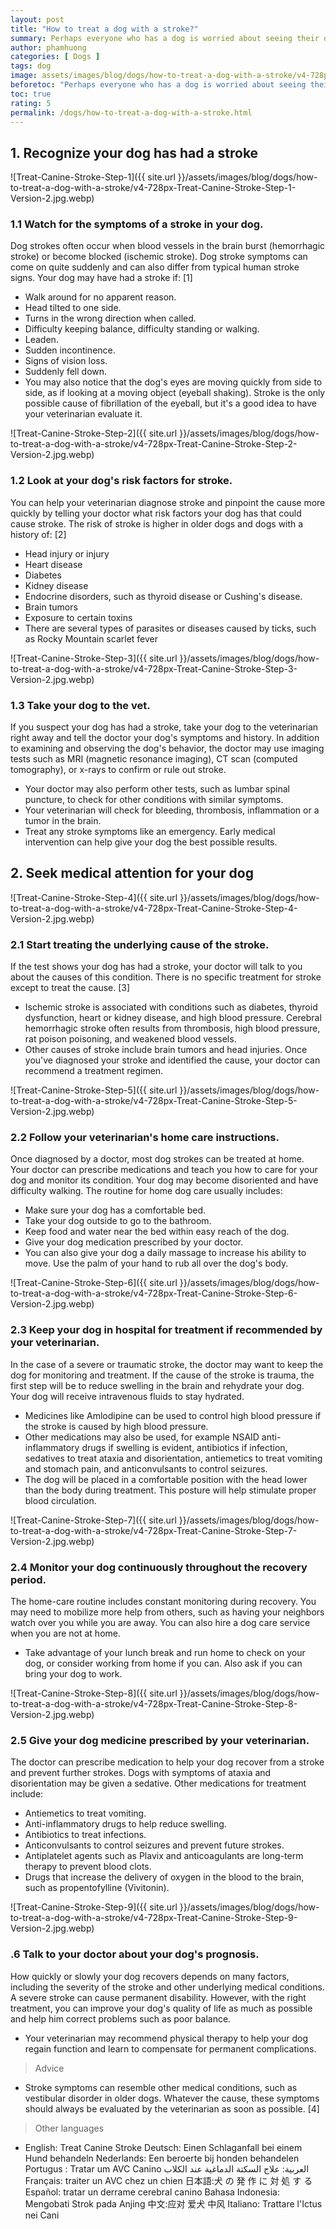 ```yaml
---
layout: post
title: "How to treat a dog with a stroke?"
summary: Perhaps everyone who has a dog is worried about seeing their dog sick or unwell. The signs of a dog stroke can be very frightening, but be aware that it does not usually affect as much as it does in humans. You should learn to recognize the signs of your dog having a stroke so that you can handle it properly if this happens to your dog. If you suspect your dog has had a stroke, seek the help of a veterinarian immediately and carefully follow all the instructions during treatment.
author: phamhuong
categories: [ Dogs ]
tags: dog
image: assets/images/blog/dogs/how-to-treat-a-dog-with-a-stroke/v4-728px-Treat-Canine-Stroke-Step-9-Version-2.jpg.webp
beforetoc: "Perhaps everyone who has a dog is worried about seeing their dog sick or unwell. The signs of a dog stroke can be very frightening, but be aware that it does not usually affect as much as it does in humans. You should learn to recognize the signs of your dog having a stroke so that you can handle it properly if this happens to your dog. If you suspect your dog has had a stroke, seek the help of a veterinarian immediately and carefully follow all the instructions during treatment."
toc: true
rating: 5
permalink: /dogs/how-to-treat-a-dog-with-a-stroke.html
---
```



## 1. Recognize your dog has had a stroke

![Treat-Canine-Stroke-Step-1]({{ site.url }}/assets/images/blog/dogs/how-to-treat-a-dog-with-a-stroke/v4-728px-Treat-Canine-Stroke-Step-1-Version-2.jpg.webp)

### 1.1 Watch for the symptoms of a stroke in your dog. 

Dog strokes often occur when blood vessels in the brain burst (hemorrhagic stroke) or become blocked (ischemic stroke). Dog stroke symptoms can come on quite suddenly and can also differ from typical human stroke signs. Your dog may have had a stroke if: [1]
- Walk around for no apparent reason.
- Head tilted to one side.
- Turns in the wrong direction when called.
- Difficulty keeping balance, difficulty standing or walking.
- Leaden.
- Sudden incontinence.
- Signs of vision loss.
- Suddenly fell down.
- You may also notice that the dog's eyes are moving quickly from side to side, as if looking at a moving object (eyeball shaking). Stroke is the only possible cause of fibrillation of the eyeball, but it's a good idea to have your veterinarian evaluate it.

![Treat-Canine-Stroke-Step-2]({{ site.url }}/assets/images/blog/dogs/how-to-treat-a-dog-with-a-stroke/v4-728px-Treat-Canine-Stroke-Step-2-Version-2.jpg.webp)

### 1.2 Look at your dog's risk factors for stroke. 

You can help your veterinarian diagnose stroke and pinpoint the cause more quickly by telling your doctor what risk factors your dog has that could cause stroke. The risk of stroke is higher in older dogs and dogs with a history of: [2]
- Head injury or injury
- Heart disease
- Diabetes
- Kidney disease
- Endocrine disorders, such as thyroid disease or Cushing's disease.
- Brain tumors
- Exposure to certain toxins
- There are several types of parasites or diseases caused by ticks, such as Rocky Mountain scarlet fever

![Treat-Canine-Stroke-Step-3]({{ site.url }}/assets/images/blog/dogs/how-to-treat-a-dog-with-a-stroke/v4-728px-Treat-Canine-Stroke-Step-3-Version-2.jpg.webp)

### 1.3 Take your dog to the vet. 

If you suspect your dog has had a stroke, take your dog to the veterinarian right away and tell the doctor your dog's symptoms and history. In addition to examining and observing the dog's behavior, the doctor may use imaging tests such as MRI (magnetic resonance imaging), CT scan (computed tomography), or x-rays to confirm or rule out stroke.
- Your doctor may also perform other tests, such as lumbar spinal puncture, to check for other conditions with similar symptoms.
- Your veterinarian will check for bleeding, thrombosis, inflammation or a tumor in the brain.
- Treat any stroke symptoms like an emergency. Early medical intervention can help give your dog the best possible results.

## 2. Seek medical attention for your dog

![Treat-Canine-Stroke-Step-4]({{ site.url }}/assets/images/blog/dogs/how-to-treat-a-dog-with-a-stroke/v4-728px-Treat-Canine-Stroke-Step-4-Version-2.jpg.webp)

### 2.1 Start treating the underlying cause of the stroke. 

If the test shows your dog has had a stroke, your doctor will talk to you about the causes of this condition. There is no specific treatment for stroke except to treat the cause. [3]
- Ischemic stroke is associated with conditions such as diabetes, thyroid dysfunction, heart or kidney disease, and high blood pressure. Cerebral hemorrhagic stroke often results from thrombosis, high blood pressure, rat poison poisoning, and weakened blood vessels.
- Other causes of stroke include brain tumors and head injuries. Once you've diagnosed your stroke and identified the cause, your doctor can recommend a treatment regimen.

![Treat-Canine-Stroke-Step-5]({{ site.url }}/assets/images/blog/dogs/how-to-treat-a-dog-with-a-stroke/v4-728px-Treat-Canine-Stroke-Step-5-Version-2.jpg.webp)

### 2.2 Follow your veterinarian's home care instructions. 

Once diagnosed by a doctor, most dog strokes can be treated at home. Your doctor can prescribe medications and teach you how to care for your dog and monitor its condition. Your dog may become disoriented and have difficulty walking. The routine for home dog care usually includes:
- Make sure your dog has a comfortable bed.
- Take your dog outside to go to the bathroom.
- Keep food and water near the bed within easy reach of the dog.
- Give your dog medication prescribed by your doctor.
- You can also give your dog a daily massage to increase his ability to move. Use the palm of your hand to rub all over the dog's body.

![Treat-Canine-Stroke-Step-6]({{ site.url }}/assets/images/blog/dogs/how-to-treat-a-dog-with-a-stroke/v4-728px-Treat-Canine-Stroke-Step-6-Version-2.jpg.webp)

### 2.3 Keep your dog in hospital for treatment if recommended by your veterinarian. 

In the case of a severe or traumatic stroke, the doctor may want to keep the dog for monitoring and treatment. If the cause of the stroke is trauma, the first step will be to reduce swelling in the brain and rehydrate your dog. Your dog will receive intravenous fluids to stay hydrated.
- Medicines like Amlodipine can be used to control high blood pressure if the stroke is caused by high blood pressure.
- Other medications may also be used, for example NSAID anti-inflammatory drugs if swelling is evident, antibiotics if infection, sedatives to treat ataxia and disorientation, antiemetics to treat vomiting and stomach pain, and anticonvulsants to control seizures.
- The dog will be placed in a comfortable position with the head lower than the body during treatment. This posture will help stimulate proper blood circulation.

![Treat-Canine-Stroke-Step-7]({{ site.url }}/assets/images/blog/dogs/how-to-treat-a-dog-with-a-stroke/v4-728px-Treat-Canine-Stroke-Step-7-Version-2.jpg.webp)

### 2.4 Monitor your dog continuously throughout the recovery period. 

The home-care routine includes constant monitoring during recovery. You may need to mobilize more help from others, such as having your neighbors watch over you while you are away. You can also hire a dog care service when you are not at home.
- Take advantage of your lunch break and run home to check on your dog, or consider working from home if you can. Also ask if you can bring your dog to work.

![Treat-Canine-Stroke-Step-8]({{ site.url }}/assets/images/blog/dogs/how-to-treat-a-dog-with-a-stroke/v4-728px-Treat-Canine-Stroke-Step-8-Version-2.jpg.webp)

### 2.5 Give your dog medicine prescribed by your veterinarian. 

The doctor can prescribe medication to help your dog recover from a stroke and prevent further strokes. Dogs with symptoms of ataxia and disorientation may be given a sedative. Other medications for treatment include:
- Antiemetics to treat vomiting.
- Anti-inflammatory drugs to help reduce swelling.
- Antibiotics to treat infections.
- Anticonvulsants to control seizures and prevent future strokes.
- Antiplatelet agents such as Plavix and anticoagulants are long-term therapy to prevent blood clots.
- Drugs that increase the delivery of oxygen in the blood to the brain, such as propentofylline (Vivitonin).

![Treat-Canine-Stroke-Step-9]({{ site.url }}/assets/images/blog/dogs/how-to-treat-a-dog-with-a-stroke/v4-728px-Treat-Canine-Stroke-Step-9-Version-2.jpg.webp)

### .6 Talk to your doctor about your dog's prognosis. 

How quickly or slowly your dog recovers depends on many factors, including the severity of the stroke and other underlying medical conditions. A severe stroke can cause permanent disability. However, with the right treatment, you can improve your dog's quality of life as much as possible and help him correct problems such as poor balance.
- Your veterinarian may recommend physical therapy to help your dog regain function and learn to compensate for permanent complications.

> Advice
- Stroke symptoms can resemble other medical conditions, such as vestibular disorder in older dogs. Whatever the cause, these symptoms should always be evaluated by the veterinarian as soon as possible. [4]

> Other languages
- English: Treat Canine Stroke Deutsch: Einen Schlaganfall bei einem Hund behandeln Nederlands: Een beroerte bij honden behandelen Portugus : Tratar um AVC Canino العربية: علاج السكتة الدماغية عند الكلاب Français: traiter un AVC chez un chien 日本語:犬 の 発 作 に 対 処 す る Español: tratar un derrame cerebral canino Bahasa Indonesia: Mengobati Strok pada Anjing 中文:应对 爱犬 中风 Italiano: Trattare l'Ictus nei Cani

